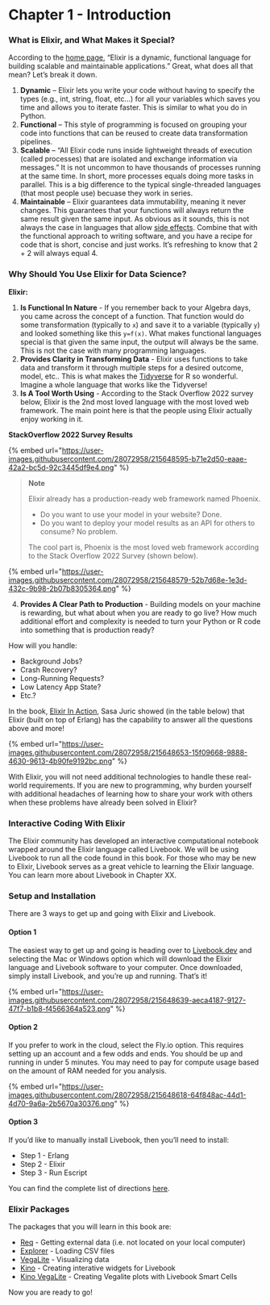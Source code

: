 # Chapter 1 - Introduction

### What is Elixir, and What Makes it Special?

According to the [home page](https://elixir-lang.org), “Elixir is a dynamic, functional language for building scalable and maintainable applications.” Great, what does all that mean? Let’s break it down.

1. **Dynamic** – Elixir lets you write your code without having to specify the types (e.g., int, string, float, etc…) for all your variables which saves you time and allows you to iterate faster. This is similar to what you do in Python.
2. **Functional** – This style of programming is focused on grouping your code into functions that can be reused to create data transformation pipelines.
3. **Scalable** – “All Elixir code runs inside lightweight threads of execution (called processes) that are isolated and exchange information via messages.” It is not uncommon to have thousands of processes running at the same time. In short, more processes equals doing more tasks in parallel. This is a big difference to the typical single-threaded languages (that most people use) becuase they work in series.
4. **Maintainable** – Elixir guarantees data immutability, meaning it never changes. This guarantees that your functions will always return the same result given the same input. As obvious as it sounds, this is not always the case in languages that allow [side effects](https://en.wikipedia.org/wiki/Side\_effect\_\(computer\_science\)). Combine that with the functional approach to writing software, and you have a recipe for code that is short, concise and just works. It’s refreshing to know that 2 + 2 will always equal 4.

### Why Should You Use Elixir for Data Science?

**Elixir:**

1. **Is Functional In Nature** - If you remember back to your Algebra days, you came across the concept of a function. That function would do some transformation (typically to `x`) and save it to a variable (typically `y`) and looked something like this `y=f(x)`. What makes functional languages special is that given the same input, the output will always be the same. This is not the case with many programming languages.
2. **Provides Clarity in Transforming Data** - Elixir uses functions to take data and transform it through multiple steps for a desired outcome, model, etc.. This is what makes the [Tidyverse](https://www.tidyverse.org) for R so wonderful. Imagine a whole language that works like the Tidyverse!
3. **Is A Tool Worth Using** - According to the Stack Overflow 2022 survey below, Elixir is the 2nd most loved language with the most loved web framework. The main point here is that the people using Elixir actually enjoy working in it.

**StackOverflow 2022 Survey Results**

{% embed url="https://user-images.githubusercontent.com/28072958/215648595-b71e2d50-eaae-42a2-bc5d-92c3445df9e4.png" %}

> **Note**
>
> Elixir already has a production-ready web framework named Phoenix.
>
> * Do you want to use your model in your website? Done.
> * Do you want to deploy your model results as an API for others to consume? No problem.
>
> The cool part is, Phoenix is the most loved web framework according to the Stack Overflow 2022 Survey (shown below).

{% embed url="https://user-images.githubusercontent.com/28072958/215648579-52b7d68e-1e3d-432c-9b98-2b07b8305364.png" %}

4. **Provides A Clear Path to Production** - Building models on your machine is rewarding, but what about when you are ready to go live? How much additional effort and complexity is needed to turn your Python or R code into something that is production ready?

How will you handle:

* Background Jobs?
* Crash Recovery?
* Long-Running Requests?
* Low Latency App State?
* Etc.?

In the book, [Elixir In Action](https://www.manning.com/books/elixir-in-action), Sasa Juric showed (in the table below) that Elixir (built on top of Erlang) has the capability to answer all the questions above and more!

{% embed url="https://user-images.githubusercontent.com/28072958/215648653-15f09668-9888-4630-9613-4b90fe9192bc.png" %}

With Elixir, you will not need additional technologies to handle these real-world requirements. If you are new to programming, why burden yourself with additional headaches of learning how to share your work with others when these problems have already been solved in Elixir?

### Interactive Coding With Elixir

The Elixir community has developed an interactive computational notebook wrapped around the Elixir language called Livebook. We will be using Livebook to run all the code found in this book. For those who may be new to Elixir, Livebook serves as a great vehicle to learning the Elixir language. You can learn more about Livebook in Chapter XX.

### Setup and Installation

There are 3 ways to get up and going with Elixir and Livebook.

#### Option 1

The easiest way to get up and going is heading over to [Livebook.dev](https://livebook.dev/#install) and selecting the Mac or Windows option which will download the Elixir language and Livebook software to your computer. Once downloaded, simply install Livebook, and you’re up and running. That’s it!

{% embed url="https://user-images.githubusercontent.com/28072958/215648639-aeca4187-9127-47f7-b1b8-f4566364a523.png" %}

#### Option 2

If you prefer to work in the cloud, select the Fly.io option. This requires setting up an account and a few odds and ends. You should be up and running in under 5 minutes. You may need to pay for compute usage based on the amount of RAM needed for you analysis.

{% embed url="https://user-images.githubusercontent.com/28072958/215648618-64f848ac-44d1-4d70-9a6a-2b5670a30376.png" %}

#### Option 3

If you’d like to manually install Livebook, then you’ll need to install:

* Step 1 - Erlang
* Step 2 - Elixir
* Step 3 - Run Escript

You can find the complete list of directions [here](https://github.com/livebook-dev/livebook#installation).

### Elixir Packages

The packages that you will learn in this book are:

* [Req](https://hexdocs.pm/req/readme.html) - Getting external data (i.e. not located on your local computer)
* [Explorer](https://hexdocs.pm/explorer/Explorer.html) - Loading CSV files
* [VegaLite](https://hexdocs.pm/vega\_lite/VegaLite.html) - Visualizing data
* [Kino](https://hexdocs.pm/kino/Kino.html) - Creating interative widgets for Livebook
* [Kino VegaLite](https://hexdocs.pm/kino\_vega\_lite/components.html) - Creating Vegalite plots with Livebook Smart Cells

Now you are ready to go!
